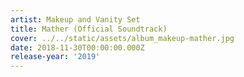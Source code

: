 ```yaml
---
artist: Makeup and Vanity Set
title: Mather (Official Soundtrack)
cover: ../../static/assets/album_makeup-mather.jpg
date: 2018-11-30T00:00:00.000Z
release-year: '2019'
---
```


